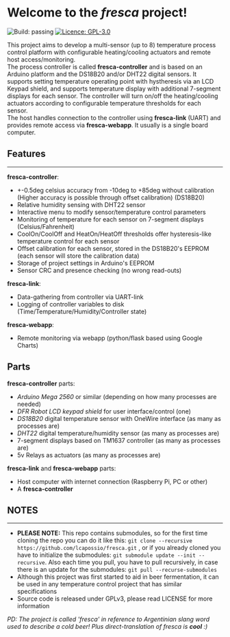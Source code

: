 # Welcome to the *fresca* project!  

![Build: passing](https://img.shields.io/badge/build-passing-green.svg)
[ ![Licence: GPL-3.0](https://img.shields.io/badge/licence-GPL--3.0-blue.svg) ](https://www.gnu.org/licenses/gpl-3.0)


This project aims to develop a multi-sensor (up to 8) temperature process control platform with configurable heating/cooling actuators and remote host access/monitoring.  
The process controller is called **fresca-controller** and is based on an Arduino platform and the DS18B20 and/or DHT22 digital sensors. It supports setting temperature operating point with hystheresis 
via an LCD Keypad shield, and supports temperature display with additional 7-segment displays for each sensor. The controller will turn on/off the heating/cooling actuators according to configurable
temperature thresholds for each sensor.  
The host handles connection to the controller using **fresca-link** (UART) and provides remote access via **fresca-webapp**. It usually is
a single board computer.

## Features
***

**fresca-controller**:

* +-0.5deg celsius accuracy from -10deg to +85deg without calibration (Higher accuracy is possible through offset calibration) (DS18B20)
* Relative humidity sensing with DHT22 sensor
* Interactive menu to modify sensor/temperature control parameters
* Monitoring of temperature for each sensor on 7-segment displays (Celsius/Fahrenheit)
* CoolOn/CoolOff and HeatOn/HeatOff thresholds offer hysteresis-like temperature control for each sensor
* Offset calibration for each sensor, stored in the DS18B20's EEPROM (each sensor will store the calibration data)
* Storage of project settings in Arduino's EEPROM
* Sensor CRC and presence checking (no wrong read-outs)

**fresca-link**:  

* Data-gathering from controller via UART-link
* Logging of controller variables to disk (Time/Temperature/Humidity/Controller state)

**fresca-webapp**:  

* Remote monitoring via webapp (python/flask based using Google Charts)

## Parts

**fresca-controller** parts:  

* *Arduino Mega 2560* or similar (depending on how many processes are needed)  
* *DFR Robot LCD keypad shield* for user interface/control (one)  
* *DS18B20* digital temperature sensor with OneWire interface (as many as processes are)  
* *DHT22*  digital temperature/humidity sensor (as many as processes are)  
* 7-segment displays based on TM1637 controller (as many as processes are)  
* 5v Relays as actuators (as many as processes are)  

**fresca-link** and **fresca-webapp** parts:  

* Host computer with internet connection (Raspberry Pi, PC or other)  
* A **fresca-controller**  

## NOTES
***
  
* **PLEASE NOTE:** This repo contains submodules, so for the first time cloning the repo you can do it like 
this: `git clone --recursive https://github.com/lcapossio/fresca.git` , or if you already cloned 
you have to initialize the submodules: `git submodule update --init --recursive`. Also each time you pull, 
you have to pull recursively, in case there is an update for the submodules: `git pull --recurse-submodules`  
* Although this project was first started to aid in beer fermentation, it can be used in any temperature control 
project that has similar specifications
* Source code is released under GPLv3, please read LICENSE for more information

*PD: The project is called 'fresca' in reference to Argentinian slang word used to describe a cold beer! Plus direct-translation of fresca is **cool** :)*